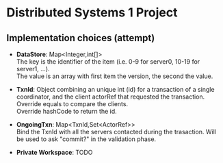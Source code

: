 # Distributed Systems 1 Project
 
## Implementation choices (attempt)
* **DataStore**: Map<Integer,int[]> <br/>
The key is the identifier of the item (i.e. 0-9 for server0, 10-19 for server1, ...). <br/> The value is an array with first item the version, the second the value.

* **TxnId**: Object combining an unique int (id) for a transaction of a single coordinator, and the client actorRef that requested the transaction.
<br/>Override equals to compare the clients.
<br/>Override hashCode to return the id.

* **OngoingTxn**: Map<TxnId,Set\<ActorRef\>\>
<br/> Bind the TxnId with all the servers contacted during the trasaction. Will be used to ask "commit?" in the validation phase.

* **Private Workspace**: TODO